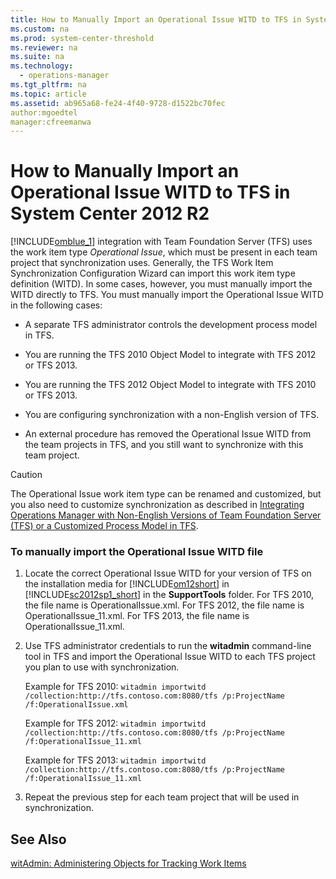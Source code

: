 ```yaml
---
title: How to Manually Import an Operational Issue WITD to TFS in System Center 2012 R2
ms.custom: na
ms.prod: system-center-threshold
ms.reviewer: na
ms.suite: na
ms.technology: 
  - operations-manager
ms.tgt_pltfrm: na
ms.topic: article
ms.assetid: ab965a68-fe24-4f40-9728-d1522bc70fec
author:mgoedtel
manager:cfreemanwa
---
```

# How to Manually Import an Operational Issue WITD to TFS in System Center 2012 R2
[!INCLUDE[omblue_1](../../om/manage/includes/omblue_1_md.md)] integration with Team Foundation Server \(TFS\) uses the work item type *Operational Issue*, which must be present in each team project that synchronization uses. Generally, the TFS Work Item Synchronization Configuration Wizard can import this work item type definition \(WITD\). In some cases, however, you must manually import the WITD directly to TFS. You must manually import the Operational Issue WITD in the following cases:  
  
-   A separate TFS administrator controls the development process model in TFS.  
  
-   You are running the TFS 2010 Object Model to integrate with TFS 2012 or TFS 2013.  
  
-   You are running the TFS 2012 Object Model to integrate with TFS 2010 or TFS 2013.  
  
-   You are configuring synchronization with a non\-English version of TFS.  
  
-   An external procedure has removed the Operational Issue WITD from the team projects in TFS, and you still want to synchronize with this team project.  
  
> [!CAUTION]  
> The Operational Issue work item type can be renamed and customized, but you also need to customize synchronization as described in [Integrating Operations Manager with Non-English Versions of Team Foundation Server &#40;TFS&#41; or a Customized Process Model in TFS](../../om/manage/Integrating-Operations-Manager-with-Non-English-Versions-of-Team-Foundation-Server--TFS--or-a-Customized-Process-Model-in-TFS.md).  
  
### To manually import the Operational Issue WITD file  
  
1.  Locate the correct Operational Issue WITD for your version of TFS on the installation media for [!INCLUDE[om12short](../../om/manage/includes/om12short_md.md)] in [!INCLUDE[sc2012sp1_short](../../om/manage/includes/sc2012sp1_short_md.md)] in the **SupportTools** folder. For TFS 2010, the file name is OperationalIssue.xml. For TFS 2012, the file name is OperationalIssue\_11.xml. For TFS 2013, the file name is OperationalIssue\_11.xml.  
  
2.  Use TFS administrator credentials to run the **witadmin** command\-line tool in TFS and import the Operational Issue WITD to each TFS project you plan to use with synchronization.  
  
    Example for TFS 2010: `witadmin importwitd /collection:http://tfs.contoso.com:8080/tfs /p:ProjectName /f:OperationalIssue.xml`  
  
    Example for TFS 2012: `witadmin importwitd /collection:http://tfs.contoso.com:8080/tfs /p:ProjectName /f:OperationalIssue_11.xml`  
  
    Example for TFS 2013: `witadmin importwitd /collection:http://tfs.contoso.com:8080/tfs /p:ProjectName /f:OperationalIssue_11.xml`  
  
3.  Repeat the previous step for each team project that will be used in synchronization.  
  
## See Also  
[witAdmin: Administering Objects for Tracking Work Items](http://go.microsoft.com/fwlink/p/?LinkId=271477)  
  
